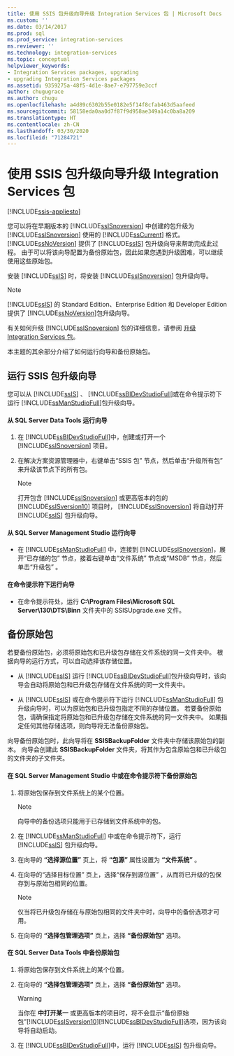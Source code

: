 ```yaml
---
title: 使用 SSIS 包升级向导升级 Integration Services 包 | Microsoft Docs
ms.custom: ''
ms.date: 03/14/2017
ms.prod: sql
ms.prod_service: integration-services
ms.reviewer: ''
ms.technology: integration-services
ms.topic: conceptual
helpviewer_keywords:
- Integration Services packages, upgrading
- upgrading Integration Services packages
ms.assetid: 9359275a-48f5-4d1e-8ae7-e797759e3ccf
author: chugugrace
ms.author: chugu
ms.openlocfilehash: a4d89c6302b55e0182e5f14f8cfab463d5aafeed
ms.sourcegitcommit: 58158eda0aa0d7f87f9d958ae349a14c0ba8a209
ms.translationtype: HT
ms.contentlocale: zh-CN
ms.lasthandoff: 03/30/2020
ms.locfileid: "71284721"
---
```

# <a name="upgrade-integration-services-packages-using-the-ssis-package-upgrade-wizard"></a>使用 SSIS 包升级向导升级 Integration Services 包

[!INCLUDE[ssis-appliesto](../../includes/ssis-appliesto-ssvrpluslinux-asdb-asdw-xxx.md)]


  您可以将在早期版本的 [!INCLUDE[ssISnoversion](../../includes/ssisnoversion-md.md)] 中创建的包升级为 [!INCLUDE[ssISnoversion](../../includes/ssisnoversion-md.md)] 使用的 [!INCLUDE[ssCurrent](../../includes/sscurrent-md.md)] 格式。 [!INCLUDE[ssNoVersion](../../includes/ssnoversion-md.md)] 提供了 [!INCLUDE[ssIS](../../includes/ssis-md.md)] 包升级向导来帮助完成此过程。 由于可以将该向导配置为备份原始包，因此如果您遇到升级困难，可以继续使用这些原始包。  
  
 安装 [!INCLUDE[ssIS](../../includes/ssis-md.md)] 时，将安装 [!INCLUDE[ssISnoversion](../../includes/ssisnoversion-md.md)] 包升级向导。  
  
> [!NOTE]  
>  [!INCLUDE[ssIS](../../includes/ssis-md.md)] 的 Standard Edition、Enterprise Edition 和 Developer Edition 提供了 [!INCLUDE[ssNoVersion](../../includes/ssnoversion-md.md)]包升级向导。  
  
 有关如何升级 [!INCLUDE[ssISnoversion](../../includes/ssisnoversion-md.md)] 包的详细信息，请参阅 [升级 Integration Services 包](../../integration-services/install-windows/upgrade-integration-services-packages.md)。  
  
 本主题的其余部分介绍了如何运行向导和备份原始包。  
  
## <a name="running-the-ssis-package-upgrade-wizard"></a>运行 SSIS 包升级向导  
 您可以从 [!INCLUDE[ssIS](../../includes/ssis-md.md)] 、 [!INCLUDE[ssBIDevStudioFull](../../includes/ssbidevstudiofull-md.md)]或在命令提示符下运行 [!INCLUDE[ssManStudioFull](../../includes/ssmanstudiofull-md.md)]包升级向导。  
  
#### <a name="to-run-the-wizard-from-sql-server-data-tools"></a>从 SQL Server Data Tools 运行向导  
  
1.  在 [!INCLUDE[ssBIDevStudioFull](../../includes/ssbidevstudiofull-md.md)]中，创建或打开一个 [!INCLUDE[ssISnoversion](../../includes/ssisnoversion-md.md)] 项目。  
  
2.  在解决方案资源管理器中，右键单击“SSIS 包”  节点，然后单击“升级所有包”  来升级该节点下的所有包。  
  
    > [!NOTE]  
    >  打开包含 [!INCLUDE[ssISnoversion](../../includes/ssisnoversion-md.md)] 或更高版本的包的 [!INCLUDE[ssISversion10](../../includes/ssisversion10-md.md)] 项目时， [!INCLUDE[ssISnoversion](../../includes/ssisnoversion-md.md)] 将自动打开 [!INCLUDE[ssIS](../../includes/ssis-md.md)] 包升级向导。  
  
#### <a name="to-run-the-wizard-from-sql-server-management-studio"></a>从 SQL Server Management Studio 运行向导  
  
-   在 [!INCLUDE[ssManStudioFull](../../includes/ssmanstudiofull-md.md)] 中，连接到 [!INCLUDE[ssISnoversion](../../includes/ssisnoversion-md.md)]，展开“已存储的包”  节点，接着右键单击“文件系统”  节点或“MSDB”  节点，然后单击“升级包”  。  
  
#### <a name="to-run-the-wizard-at-the-command-prompt"></a>在命令提示符下运行向导  
  
-   在命令提示符处，运行 **C:\Program Files\Microsoft SQL Server\130\DTS\Binn** 文件夹中的 SSISUpgrade.exe 文件。  
  
## <a name="backing-up-the-original-packages"></a>备份原始包  
 若要备份原始包，必须将原始包和已升级包存储在文件系统的同一文件夹中。 根据向导的运行方式，可以自动选择该存储位置。  
  
-   从 [!INCLUDE[ssIS](../../includes/ssis-md.md)] 运行 [!INCLUDE[ssBIDevStudioFull](../../includes/ssbidevstudiofull-md.md)]包升级向导时，该向导会自动将原始包和已升级包存储在文件系统的同一文件夹中。  
  
-   从 [!INCLUDE[ssIS](../../includes/ssis-md.md)] 或在命令提示符下运行 [!INCLUDE[ssManStudioFull](../../includes/ssmanstudiofull-md.md)] 包升级向导时，可以为原始包和已升级包指定不同的存储位置。 若要备份原始包，请确保指定将原始包和已升级包存储在文件系统的同一文件夹中。 如果指定任何其他存储选项，则向导将无法备份原始包。  
  
 向导备份原始包时，此向导将在 **SSISBackupFolder** 文件夹中存储该原始包的副本。 向导会创建此 **SSISBackupFolder** 文件夹，将其作为包含原始包和已升级包的文件夹的子文件夹。  
  
#### <a name="to-back-up-the-original-packages-in-sql-server-management-studio-or-at-the-command-prompt"></a>在 SQL Server Management Studio 中或在命令提示符下备份原始包  
  
1.  将原始包保存到文件系统上的某个位置。  
  
    > [!NOTE]  
    >  向导中的备份选项只能用于已存储到文件系统中的包。  
  
2.  在 [!INCLUDE[ssManStudioFull](../../includes/ssmanstudiofull-md.md)] 中或在命令提示符下，运行 [!INCLUDE[ssIS](../../includes/ssis-md.md)] 包升级向导。  
  
3.  在向导的 **“选择源位置”** 页上，将 **“包源”** 属性设置为 **“文件系统”** 。  
  
4.  在向导的“选择目标位置”  页上，选择“保存到源位置”  ，从而将已升级的包保存到与原始包相同的位置。  
  
    > [!NOTE]  
    >  仅当将已升级包存储在与原始包相同的文件夹中时，向导中的备份选项才可用。  
  
5.  在向导的 **“选择包管理选项”** 页上，选择 **“备份原始包”** 选项。  
  
#### <a name="to-back-up-the-original-packages-in-sql-server-data-tools"></a>在 SQL Server Data Tools 中备份原始包  
  
1.  将原始包保存到文件系统上的某个位置。  
  
2.  在向导的 **“选择包管理选项”** 页上，选择 **“备份原始包”** 选项。  
  
    > [!WARNING]  
    >  当你在 **中打开某一** 或更高版本的项目时，将不会显示“备份原始包”[!INCLUDE[ssISversion10](../../includes/ssisversion10-md.md)][!INCLUDE[ssBIDevStudioFull](../../includes/ssbidevstudiofull-md.md)]选项，因为该向导将自动启动。  
  
3.  在 [!INCLUDE[ssBIDevStudioFull](../../includes/ssbidevstudiofull-md.md)]中，运行 [!INCLUDE[ssIS](../../includes/ssis-md.md)] 包升级向导。  
  
  
